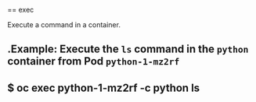 == exec

Execute a command in a container.

.Example: Execute the `ls` command in the `python` container from Pod `python-1-mz2rf`
----
$ oc exec python-1-mz2rf -c python ls
----